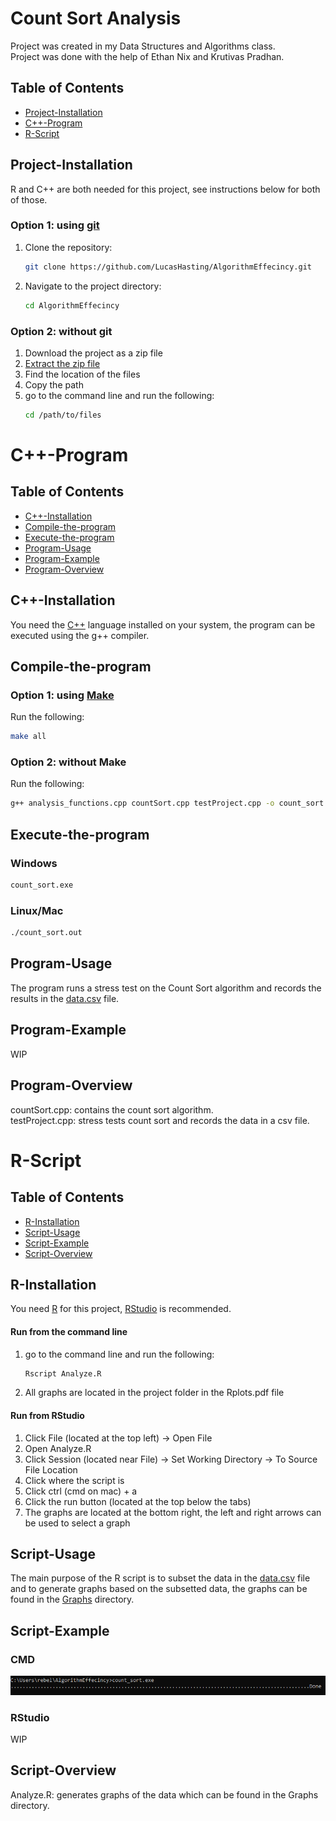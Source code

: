 # Count Sort Analysis
Project was created in my Data Structures and Algorithms class.  
Project was done with the help of Ethan Nix and Krutivas Pradhan.  

## Table of Contents
- [Project-Installation](#project-installation)
- [C++-Program](#c++-program)
- [R-Script](#r-script)

## Project-Installation

R and C++ are both needed for this project, see instructions below for both of those.

### Option 1: using [git](https://git-scm.com/downloads)
1. Clone the repository:

    ```sh
    git clone https://github.com/LucasHasting/AlgorithmEffecincy.git
    ```

2. Navigate to the project directory:

    ```sh
    cd AlgorithmEffecincy
    ```
    
### Option 2: without git
1. Download the project as a zip file
2. [Extract the zip file](https://www.wikihow.com/Unzip-a-File)
3. Find the location of the files
4. Copy the path
5. go to the command line and run the following:
   ```sh
   cd /path/to/files
   ```

# C++-Program

## Table of Contents
- [C++-Installation](#c++-installation)
- [Compile-the-program](#compile-the-program)
- [Execute-the-program](#execute-the-program)
- [Program-Usage](#program-usage)
- [Program-Example](#program-example)
- [Program-Overview](#program-overview)

## C++-Installation

You need the [C++](https://sourceforge.net/projects/mingw/) language installed on your system, the program can be executed using the g++ compiler.

## Compile-the-program

### Option 1: using [Make](https://www.gnu.org/software/make/)
Run the following:
```sh
make all
```

### Option 2: without Make
Run the following:
```sh
g++ analysis_functions.cpp countSort.cpp testProject.cpp -o count_sort
```

## Execute-the-program

### Windows
```sh
count_sort.exe
```

### Linux/Mac
```sh
./count_sort.out
```

## Program-Usage
The program runs a stress test on the Count Sort algorithm and records the results in the [data.csv]() file.

## Program-Example

WIP

## Program-Overview
countSort.cpp: contains the count sort algorithm.  
testProject.cpp: stress tests count sort and records the data in a csv file.  

# R-Script

## Table of Contents

- [R-Installation](#r-installation)
- [Script-Usage](#script-usage)
- [Script-Example](#script-example)
- [Script-Overview](#script-program-overview)

## R-Installation

You need [R](https://rstudio-education.github.io/hopr/starting.html) for this project, [RStudio](https://rstudio-education.github.io/hopr/starting.html) is recommended.

#### Run from the command line
1. go to the command line and run the following:
   ```sh
   Rscript Analyze.R
   ```
2. All graphs are located in the project folder in the Rplots.pdf file

#### Run from RStudio
1. Click File (located at the top left) -> Open File
2. Open Analyze.R
3. Click Session (located near File) -> Set Working Directory -> To Source File Location
4. Click where the script is
5. Click ctrl (cmd on mac) + a
6. Click the run button (located at the top below the tabs)
7. The graphs are located at the bottom right, the left and right arrows can be used to select a graph

## Script-Usage

The main purpose of the R script is to subset the data in the [data.csv](https://github.com/LucasHasting/Applied-Statistics-Project/blob/main/Discrimination%20in%20the%20California%20Department%20of%20Defense.pdf) file and to generate graphs based on the subsetted data, the graphs can be found in the [Graphs](https://github.com/LucasHasting/Applied-Statistics-Project/blob/main/Discrimination%20in%20the%20California%20Department%20of%20Defense.pdf) directory.

## Script-Example

### CMD

![EXAMPLE](examples/example1.png)

### RStudio

WIP

## Script-Overview

Analyze.R: generates graphs of the data which can be found in the Graphs directory.
